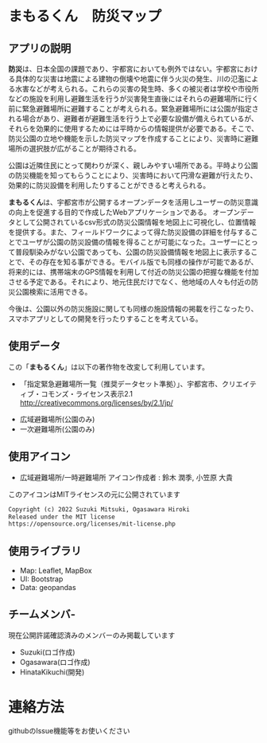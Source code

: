 # まもるくん　防災マップ

## アプリの説明
**防災**は、日本全国の課題であり、宇都宮においても例外ではない。宇都宮における具体的な災害は地震による建物の倒壊や地震に伴う火災の発生、川の氾濫による水害などが考えられる。これらの災害の発生時、多くの被災者は学校や市役所などの施設を利用し避難生活を行うが災害発生直後にはそれらの避難場所に行く前に緊急避難場所に避難することが考えられる。緊急避難場所には公園が指定される場合があり、避難者が避難生活を行う上で必要な設備が備えられているが、それらを効果的に使用するためには平時からの情報提供が必要である。そこで、防災公園の立地や機能を示した防災マップを作成することにより、災害時に避難場所の選択肢が広がることが期待される。

公園は近隣住民にとって関わりが深く、親しみやすい場所である。平時より公園の防災機能を知ってもらうことにより、災害時において円滑な避難が行えたり、効果的に防災設備を利用したりすることができると考えられる。

**まもるくん**は、宇都宮市が公開するオープンデータを活用しユーザーの防災意識の向上を促進する目的で作成したWebアプリケーションである。 オープンデータとして公開されているcsv形式の防災公園情報を地図上に可視化し、位置情報を提供する。また、フィールドワークによって得た防災設備の詳細を付与することでユーザが公園の防災設備の情報を得ることが可能になった。ユーザーにとって普段馴染みがない公園であっても、公園の防災設備情報を地図上に表示することで、その存在を知る事ができる。モバイル版でも同様の操作が可能であるが、将来的には、携帯端末のGPS情報を利用して付近の防災公園の把握な機能を付加させる予定である。それにより、地元住民だけでなく、他地域の人々も付近の防災公園検索に活用できる。

今後は、公園以外の防災施設に関しても同様の施設情報の掲載を行こなったり、スマホアプリとしての開発を行ったりすることを考えている。

## 使用データ
この「**まもるくん**」は以下の著作物を改変して利用しています。

- 「指定緊急避難場所一覧（推奨データセット準拠）」、宇都宮市、クリエイティブ・コモンズ・ライセンス表示2.1 http://creativecommons.org/licenses/by/2.1/jp/

* 広域避難場所(公園のみ)
* 一次避難場所(公園のみ)

## 使用アイコン

* 広域避難場所/一時避難場所 アイコン作成者 : 鈴木 潤季, 小笠原 大貴

このアイコンはMITライセンスの元に公開されています
```md
Copyright (c) 2022 Suzuki Mitsuki, Ogasawara Hiroki
Released under the MIT license
https://opensource.org/licenses/mit-license.php
```
## 使用ライブラリ
* Map: Leaflet, MapBox
* UI: Bootstrap
* Data: geopandas

## チームメンバ-

現在公開許諾確認済みのメンバーのみ掲載しています

- Suzuki(ロゴ作成)
- Ogasawara(ロゴ作成)
- HinataKikuchi(開発)

# 連絡方法

githubのIssue機能等をお使いください
